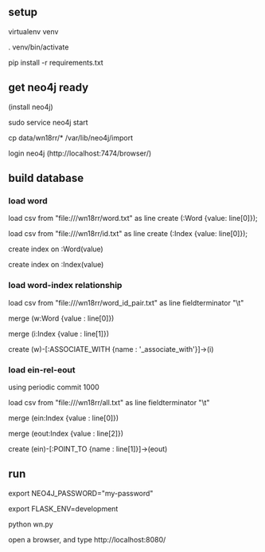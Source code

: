 ## setup 

virtualenv venv

. venv/bin/activate

pip install -r requirements.txt

## get neo4j ready

(install neo4j)

sudo service neo4j start

cp data/wn18rr/\* /var/lib/neo4j/import

login neo4j (http://localhost:7474/browser/)

## build database

### load word

load csv from "file:///wn18rr/word.txt" as line create (:Word {value: line[0]});

load csv from "file:///wn18rr/id.txt" as line create (:Index {value: line[0]});

create index on :Word(value)

create index on :Index(value)

### load word-index relationship

load csv from "file:///wn18rr/word\_id\_pair.txt" as line fieldterminator "\t"

merge (w:Word {value : line[0]})

merge (i:Index {value : line[1]})

create (w)-[:ASSOCIATE\_WITH {name : '_associate_with'}]->(i)


### load ein-rel-eout 

using periodic commit 1000

load csv from "file:///wn18rr/all.txt" as line fieldterminator "\t"

merge (ein:Index {value : line[0]})

merge (eout:Index {value : line[2]})

create (ein)-[:POINT\_TO {name : line[1]}]->(eout)

## run 

export NEO4J\_PASSWORD="my-password"

export FLASK\_ENV=development

python wn.py

open a browser, and type http://localhost:8080/

